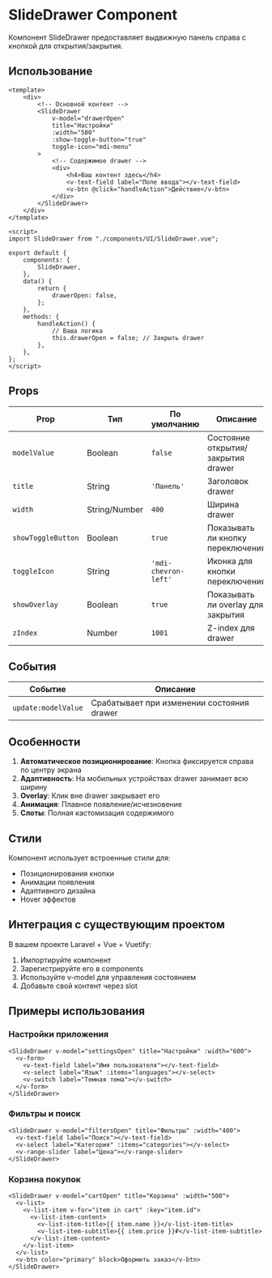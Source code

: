 # SlideDrawer Component

Компонент SlideDrawer предоставляет выдвижную панель справа с кнопкой для открытия/закрытия.

## Использование

```vue
<template>
    <div>
        <!-- Основной контент -->
        <SlideDrawer
            v-model="drawerOpen"
            title="Настройки"
            :width="500"
            :show-toggle-button="true"
            toggle-icon="mdi-menu"
        >
            <!-- Содержимое drawer -->
            <div>
                <h4>Ваш контент здесь</h4>
                <v-text-field label="Поле ввода"></v-text-field>
                <v-btn @click="handleAction">Действие</v-btn>
            </div>
        </SlideDrawer>
    </div>
</template>

<script>
import SlideDrawer from "./components/UI/SlideDrawer.vue";

export default {
    components: {
        SlideDrawer,
    },
    data() {
        return {
            drawerOpen: false,
        };
    },
    methods: {
        handleAction() {
            // Ваша логика
            this.drawerOpen = false; // Закрыть drawer
        },
    },
};
</script>
```

## Props

| Prop               | Тип           | По умолчанию         | Описание                           |
| ------------------ | ------------- | -------------------- | ---------------------------------- |
| `modelValue`       | Boolean       | `false`              | Состояние открытия/закрытия drawer |
| `title`            | String        | `'Панель'`           | Заголовок drawer                   |
| `width`            | String/Number | `400`                | Ширина drawer                      |
| `showToggleButton` | Boolean       | `true`               | Показывать ли кнопку переключения  |
| `toggleIcon`       | String        | `'mdi-chevron-left'` | Иконка для кнопки переключения     |
| `showOverlay`      | Boolean       | `true`               | Показывать ли overlay для закрытия |
| `zIndex`           | Number        | `1001`               | Z-index для drawer                 |

## События

| Событие             | Описание                                   |
| ------------------- | ------------------------------------------ |
| `update:modelValue` | Срабатывает при изменении состояния drawer |

## Особенности

1. **Автоматическое позиционирование**: Кнопка фиксируется справа по центру экрана
2. **Адаптивность**: На мобильных устройствах drawer занимает всю ширину
3. **Overlay**: Клик вне drawer закрывает его
4. **Анимация**: Плавное появление/исчезновение
5. **Слоты**: Полная кастомизация содержимого

## Стили

Компонент использует встроенные стили для:

-   Позиционирования кнопки
-   Анимации появления
-   Адаптивного дизайна
-   Hover эффектов

## Интеграция с существующим проектом

В вашем проекте Laravel + Vue + Vuetify:

1. Импортируйте компонент
2. Зарегистрируйте его в components
3. Используйте v-model для управления состоянием
4. Добавьте свой контент через slot

## Примеры использования

### Настройки приложения

```vue
<SlideDrawer v-model="settingsOpen" title="Настройки" :width="600">
  <v-form>
    <v-text-field label="Имя пользователя"></v-text-field>
    <v-select label="Язык" :items="languages"></v-select>
    <v-switch label="Темная тема"></v-switch>
  </v-form>
</SlideDrawer>
```

### Фильтры и поиск

```vue
<SlideDrawer v-model="filtersOpen" title="Фильтры" :width="400">
  <v-text-field label="Поиск"></v-text-field>
  <v-select label="Категория" :items="categories"></v-select>
  <v-range-slider label="Цена"></v-range-slider>
</SlideDrawer>
```

### Корзина покупок

```vue
<SlideDrawer v-model="cartOpen" title="Корзина" :width="500">
  <v-list>
    <v-list-item v-for="item in cart" :key="item.id">
      <v-list-item-content>
        <v-list-item-title>{{ item.name }}</v-list-item-title>
        <v-list-item-subtitle>{{ item.price }}₽</v-list-item-subtitle>
      </v-list-item-content>
    </v-list-item>
  </v-list>
  <v-btn color="primary" block>Оформить заказ</v-btn>
</SlideDrawer>
```
